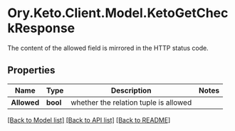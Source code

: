 # Ory.Keto.Client.Model.KetoGetCheckResponse
The content of the allowed field is mirrored in the HTTP status code.

## Properties

Name | Type | Description | Notes
------------ | ------------- | ------------- | -------------
**Allowed** | **bool** | whether the relation tuple is allowed | 

[[Back to Model list]](../README.md#documentation-for-models) [[Back to API list]](../README.md#documentation-for-api-endpoints) [[Back to README]](../README.md)

